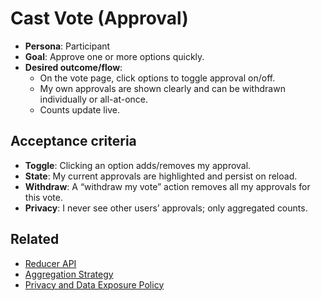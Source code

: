 # Cast Vote (Approval)

- **Persona**: Participant
- **Goal**: Approve one or more options quickly.
- **Desired outcome/flow**:
  - On the vote page, click options to toggle approval on/off.
  - My own approvals are shown clearly and can be withdrawn individually or all-at-once.
  - Counts update live.

## Acceptance criteria
- **Toggle**: Clicking an option adds/removes my approval.
- **State**: My current approvals are highlighted and persist on reload.
- **Withdraw**: A “withdraw my vote” action removes all my approvals for this vote.
- **Privacy**: I never see other users’ approvals; only aggregated counts.

## Related
- [Reducer API](../server/reducer-api.md)
- [Aggregation Strategy](../server/aggregation-strategy.md)
- [Privacy and Data Exposure Policy](../server/privacy-and-data-exposure-policy.md)
